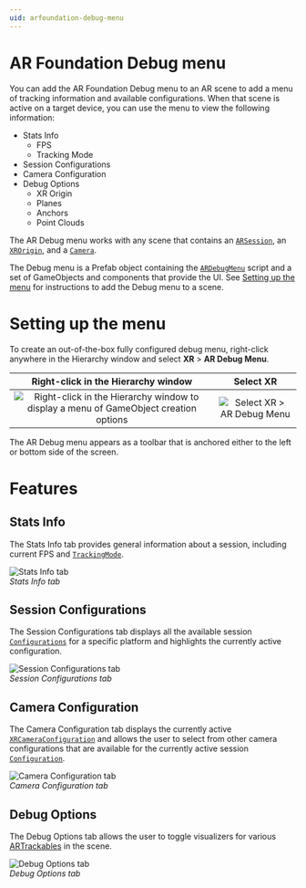 ```yaml
---
uid: arfoundation-debug-menu
---
```

# AR Foundation Debug menu

You can add the AR Foundation Debug menu to an AR scene to add a menu of tracking information and available configurations. When that scene is active on a target device, you can use the menu to view the following information:

- Stats Info
    - FPS
    - Tracking Mode
- Session Configurations
- Camera Configuration
- Debug Options
    - XR Origin
    - Planes
    - Anchors
    - Point Clouds

The AR Debug menu works with any scene that contains an [`ARSession`](xref:UnityEngine.XR.ARFoundation.ARSession), an [`XROrigin`](xref:Unity.XR.CoreUtils.XROrigin), and a [`Camera`](https://docs.unity3d.com/Manual/class-Camera.html). 

The Debug menu is a Prefab object containing the [`ARDebugMenu`](xref:UnityEngine.XR.ARFoundation.ARDebugMenu) script and a set of GameObjects and components that provide the UI. See [Setting up the menu](#setting-up-the-menu) for instructions to add the Debug menu to a scene.

# Setting up the menu

To create an out-of-the-box fully configured debug menu, right-click anywhere in the Hierarchy window and select **XR** &gt; **AR Debug Menu**.

Right-click in the Hierarchy window       |  Select XR
:-------------------------:|:-------------------------:
![Right-click in the Hierarchy window to display a menu of GameObject creation options](images/ar-debug-menu-xr.png)  |  ![Select XR &gt; AR Debug Menu](images/ar-debug-menu-scene-inspector.png)

The AR Debug menu appears as a toolbar that is anchored either to the left or bottom side of the screen.

# Features

## Stats Info

The Stats Info tab provides general information about a session, including current FPS and [`TrackingMode`](xref:UnityEngine.XR.ARFoundation.TrackingMode).

![Stats Info tab](images/ar-debug-menu-status-info.png)<br/>*Stats Info tab*

## Session Configurations

The Session Configurations tab displays all the available session [`Configurations`](xref:UnityEngine.XR.ARSubsystems.Configuration) for a specific platform and highlights the currently active configuration.

![Session Configurations tab](images/ar-debug-menu-configurations.png)<br/>*Session Configurations tab*

## Camera Configuration

The Camera Configuration tab displays the currently active [`XRCameraConfiguration`](xref:UnityEngine.XR.ARSubsystems.XRCameraConfiguration) and allows the user to select from other camera configurations that are available for the currently active session [`Configuration`](xref:UnityEngine.XR.ARSubsystems.Configuration).

![Camera Configuration tab](images/ar-debug-menu-camera-configurations.png)<br/>*Camera Configuration tab*

## Debug Options

The Debug Options tab allows the user to toggle visualizers for various [ARTrackables](xref:UnityEngine.XR.ARFoundation.ARTrackable) in the scene.

![Debug Options tab](images/ar-debug-menu-debug-options.png)<br/>*Debug Options tab*
